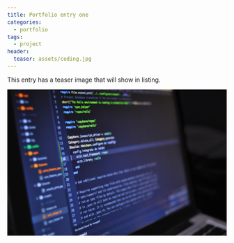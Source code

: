 ```yaml
---
title: Portfolio entry one
categories:
  - portfolio
tags:
  - project
header:
  teaser: assets/coding.jpg
---
```


This entry has a teaser image that will show in listing.

![coding](/assets/coding.jpg)